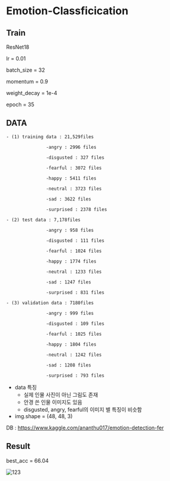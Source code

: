 # Emotion-Classficication

## Train
ResNet18

lr = 0.01

batch_size = 32

momentum = 0.9

weight_decay = 1e-4

epoch = 35


## DATA  

    - (1) training data : 21,529files

                   -angry : 2996 files

                   -disgusted : 327 files

                   -fearful : 3072 files

                   -happy : 5411 files

                   -neutral : 3723 files

                   -sad : 3622 files

                   -surprised : 2378 files

    - (2) test data : 7,178files

                   -angry : 958 files

                   -disgusted : 111 files

                   -fearful : 1024 files

                   -happy : 1774 files

                   -neutral : 1233 files

                   -sad : 1247 files

                   -surprised : 831 files

    - (3) validation data : 7180files

                   -angry : 999 files

                   -disgusted : 109 files

                   -fearful : 1025 files

                   -happy : 1804 files

                   -neutral : 1242 files

                   -sad : 1208 files

                   -surprised : 793 files

- data 특징
    - 실제 인물 사진이 아닌 그림도 존재
    - 안경 쓴  인물 이미지도 있음
    - disgusted, angry, fearful의 이미지 별 특징이 비슷함
- img.shape = (48, 48, 3)

DB : https://www.kaggle.com/ananthu017/emotion-detection-fer

## Result

best_acc = 66.04

![123](https://user-images.githubusercontent.com/85150131/129670337-e316acda-dfe7-48b7-9412-f23a4eab452e.png)
